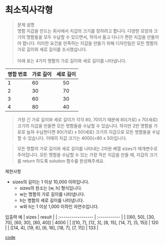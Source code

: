 # 최소직사각형

>문제 설명<br>
명함 지갑을 만드는 회사에서 지갑의 크기를 정하려고 합니다. 다양한 모양과 크기의 명함들을 모두 수납할 수 있으면서, 작아서 들고 다니기 편한 지갑을 만들어야 합니다. 이러한 요건을 만족하는 지갑을 만들기 위해 디자인팀은 모든 명함의 가로 길이와 세로 길이를 조사했습니다.
<br><br>아래 표는 4가지 명함의 가로 길이와 세로 길이를 나타냅니다.

| 명함 번호	 | 가로 길이 | 세로 길이 |
| :----------------- | :-----------  | :----------: |
| 1 | 60 | 50 |
| 2 | 30 | 70 |
| 3 | 60 | 30 |
| 4 | 80 | 40 |

>가장 긴 가로 길이와 세로 길이가 각각 80, 70이기 때문에 80(가로) x 70(세로) 크기의 지갑을 만들면 모든 명함들을 수납할 수 있습니다. 하지만 2번 명함을 가로로 눕혀 수납한다면 80(가로) x 50(세로) 크기의 지갑으로 모든 명함들을 수납할 수 있습니다. 이때의 지갑 크기는 4000(=80 x 50)입니다.

>모든 명함의 가로 길이와 세로 길이를 나타내는 2차원 배열 sizes가 매개변수로 주어집니다. 모든 명함을 수납할 수 있는 가장 작은 지갑을 만들 때, 지갑의 크기를 return 하도록 solution 함수를 완성해주세요.


제한사항
- sizes의 길이는 1 이상 10,000 이하입니다.
    - sizes의 원소는 [w, h] 형식입니다.
    - w는 명함의 가로 길이를 나타냅니다.
    - h는 명함의 세로 길이를 나타냅니다.
    - w와 h는 1 이상 1,000 이하인 자연수입니다.

입출력 예
| sizes	 | result | 
| :----------------- | :-----------  |
| [[60, 50], [30, 70], [60, 30], [80, 40]] | 4000 | 
| [[10, 7], [12, 3], [8, 15], [14, 7], [5, 15]] | 120 | 
| [[14, 4], [19, 6], [6, 16], [18, 7], [7, 11]] | 133 | 

[code](https://github.com/JiHoonAHN/CodingTest/blob/main/Programmers/1Level/explain/Code/%EC%B5%9C%EC%86%8C%EC%A7%81%EC%82%AC%EA%B0%81%ED%98%95.swift)